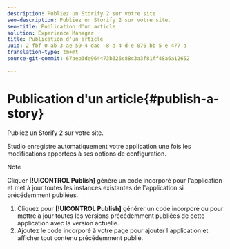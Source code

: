 ```yaml
---
description: Publiez un Storify 2 sur votre site.
seo-description: Publiez un Storify 2 sur votre site.
seo-title: Publication d'un article
solution: Experience Manager
title: Publication d'un article
uuid: 2 fbf 0 ab 3-ae 59-4 dac -8 a 4 d-e 076 bb 5 e 477 a
translation-type: tm+mt
source-git-commit: 67aeb3de964473b326c88c3a3f81ff48a6a12652

---
```



# Publication d'un article{#publish-a-story}

Publiez un Storify 2 sur votre site.

Studio enregistre automatiquement votre application une fois les modifications apportées à ses options de configuration.

>[!NOTE]
>
>Cliquer **[!UICONTROL Publish]** génère un code incorporé pour l'application et met à jour toutes les instances existantes de l'application si précédemment publiées.

1. Cliquez pour **[!UICONTROL Publish]** générer un code incorporé ou pour mettre à jour toutes les versions précédemment publiées de cette application avec la version actuelle.
1. Ajoutez le code incorporé à votre page pour ajouter l'application et afficher tout contenu précédemment publié.
